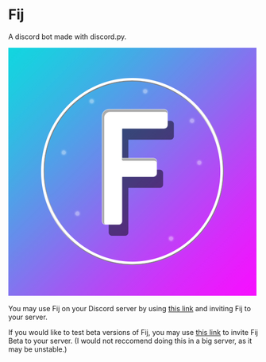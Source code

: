 # Fij
A discord bot made with discord.py.

![Fij](assets/logo-lq.jpg)

You may use Fij on your Discord server by using [this link](https://discord.com/api/oauth2/authorize?client_id=768995826604179517&permissions=8&scope=bot) and inviting Fij to your server.

If you would like to test beta versions of Fij, you may use [this link](https://discord.com/api/oauth2/authorize?client_id=838321066530308126&permissions=8&scope=bot) to invite Fij Beta to your server. (I would not reccomend doing this in a big server, as it may be unstable.)
